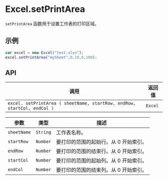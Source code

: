 # Excel.setPrintArea

`setPrintArea` 函数用于设置工作表的打印区域。

## 示例

```javascript
var excel = new Excel("test.xlsx");
excel.setPrintArea("mySheet",0,10,0,100);
```

## API

| 调用 | 返回值 |
|---|---|
| `excel. setPrintArea ( sheetName, startRow, endRow, startCol, endCol )` | `Excel` |

| 参数 | 类型 | 描述 |
|---|---|---|
| `sheetName` | `String` | 工作表名称。 |
| `startRow` | `Number` | 要打印的范围的起始行。从 0 开始索引。 |
| `endRow` | `Number` | 要打印的范围的结束行。从 0 开始索引。 |
| `startCol` | `Number` | 要打印的范围的起始列。从 0 开始索引。 |
| `endCol` | `Number` | 要打印的范围的结束列。从 0 开始索引。 |